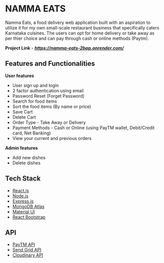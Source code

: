 # NAMMA EATS
Namma Eats, a food delivery web application built with an aspiration to utilize it for my own small-scale restaurant business that specifically caters Karnataka cuisines. The users can opt for home delivery or take away as per thier choice and can pay through cash or online methods (Paytm).

**Project Link** - ***https://namma-eats-2bap.onrender.com/***

## Features and Functionalities

**User features**

- User sign up and login
- 2 factor authentication using email
- Password Reset (Forget Password)
- Search for food items
- Sort the food items (By name or price)
- Save Cart
- Delete Cart
- Order Type - Take Away or Delivery
- Payment Methods - Cash or Online (using PayTM wallet, Debit/Credit card, Net Banking)
- View your current and previous orders

**Admin features**

- Add new dishes
- Delete dishes

## Tech Stack

- [React.js](https://reactjs.org/)
- [Node.js](https://nodejs.org/en/)
- [Express.js](https://expressjs.com/)
- [MongoDB Atlas](https://www.mongodb.com/cloud/atlas)
- [Material UI](https://material-ui.com/)
- [React Bootstrap](https://react-bootstrap.github.io/)

## API 

- [PayTM API](https://developer.paytm.com/docs/)
- [Send Grid API](https://sendgrid.com/)
- [Cloudinary API](https://cloudinary.com/)